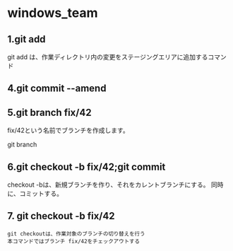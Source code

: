 # windows_team

## 1.git add
git add は、作業ディレクトリ内の変更をステージングエリアに追加するコマンド

## 4.git commit --amend

## 5.git branch fix/42
fix/42という名前でブランチを作成します。

git branch <branchname>

## 6.git checkout -b fix/42;git commit
checkout -bは、新規ブランチを作り、それをカレントブランチにする。
同時に、コミットする。

## 7. git checkout -b fix/42
	git checkoutは、作業対象のブランチの切り替えを行う
	本コマンドではブランチ fix/42をチェックアウトする

